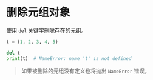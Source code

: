 # 删除元组对象

使用 `del` 关键字删除存在的元组。

```python
t = (1, 2, 3, 4, 5)

del t
print(t)  # NameError: name 't' is not defined
```

> 如果被删除的元组没有定义也将抛出 `NameError` 错误。